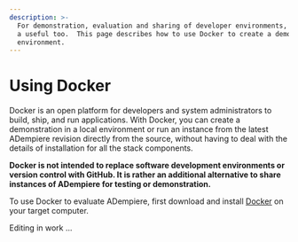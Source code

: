 ```yaml
---
description: >-
  For demonstration, evaluation and sharing of developer environments, Docker is
  a useful too.  This page describes how to use Docker to create a demonstration
  environment.
---
```


# Using Docker

Docker is an open platform for developers and system administrators to build, ship, and run applications. With Docker, you can create a demonstration in a local environment or run an instance from the latest ADempiere revision directly from the source, without having to deal with the details of installation for all the stack components. 

**Docker is not intended to replace software development environments or version control with GitHub. It is rather an additional alternative to share instances of ADempiere for testing or demonstration.** 

To use Docker to evaluate ADempiere, first download and install [Docker](https://www.docker.com/) on your target computer.

Editing in work ...  


